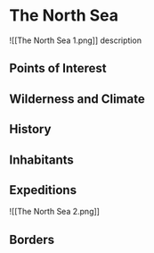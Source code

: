 # The North Sea
![[The North Sea 1.png]]
description

## Points of Interest

## Wilderness and Climate

## History

## Inhabitants

## Expeditions
![[The North Sea 2.png]]

## Borders